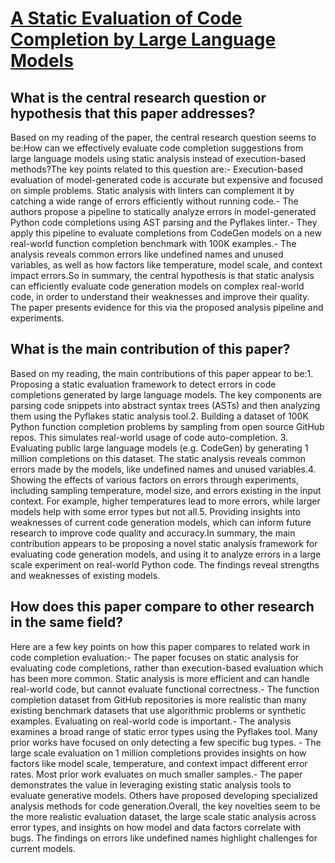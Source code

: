 # [A Static Evaluation of Code Completion by Large Language Models](https://arxiv.org/abs/2306.03203)

## What is the central research question or hypothesis that this paper addresses?

Based on my reading of the paper, the central research question seems to be:How can we effectively evaluate code completion suggestions from large language models using static analysis instead of execution-based methods?The key points related to this question are:- Execution-based evaluation of model-generated code is accurate but expensive and focused on simple problems. Static analysis with linters can complement it by catching a wide range of errors efficiently without running code.- The authors propose a pipeline to statically analyze errors in model-generated Python code completions using AST parsing and the Pyflakes linter.- They apply this pipeline to evaluate completions from CodeGen models on a new real-world function completion benchmark with 100K examples.- The analysis reveals common errors like undefined names and unused variables, as well as how factors like temperature, model scale, and context impact errors.So in summary, the central hypothesis is that static analysis can efficiently evaluate code generation models on complex real-world code, in order to understand their weaknesses and improve their quality. The paper presents evidence for this via the proposed analysis pipeline and experiments.


## What is the main contribution of this paper?

Based on my reading, the main contributions of this paper appear to be:1. Proposing a static evaluation framework to detect errors in code completions generated by large language models. The key components are parsing code snippets into abstract syntax trees (ASTs) and then analyzing them using the Pyflakes static analysis tool.2. Building a dataset of 100K Python function completion problems by sampling from open source GitHub repos. This simulates real-world usage of code auto-completion. 3. Evaluating public large language models (e.g. CodeGen) by generating 1 million completions on this dataset. The static analysis reveals common errors made by the models, like undefined names and unused variables.4. Showing the effects of various factors on errors through experiments, including sampling temperature, model size, and errors existing in the input context. For example, higher temperatures lead to more errors, while larger models help with some error types but not all.5. Providing insights into weaknesses of current code generation models, which can inform future research to improve code quality and accuracy.In summary, the main contribution appears to be proposing a novel static analysis framework for evaluating code generation models, and using it to analyze errors in a large scale experiment on real-world Python code. The findings reveal strengths and weaknesses of existing models.


## How does this paper compare to other research in the same field?

Here are a few key points on how this paper compares to related work in code completion evaluation:- The paper focuses on static analysis for evaluating code completions, rather than execution-based evaluation which has been more common. Static analysis is more efficient and can handle real-world code, but cannot evaluate functional correctness.- The function completion dataset from GitHub repositories is more realistic than many existing benchmark datasets that use algorithmic problems or synthetic examples. Evaluating on real-world code is important.- The analysis examines a broad range of static error types using the Pyflakes tool. Many prior works have focused on only detecting a few specific bug types. - The large scale evaluation on 1 million completions provides insights on how factors like model scale, temperature, and context impact different error rates. Most prior work evaluates on much smaller samples.- The paper demonstrates the value in leveraging existing static analysis tools to evaluate generative models. Others have proposed developing specialized analysis methods for code generation.Overall, the key novelties seem to be the more realistic evaluation dataset, the large scale static analysis across error types, and insights on how model and data factors correlate with bugs. The findings on errors like undefined names highlight challenges for current models.
